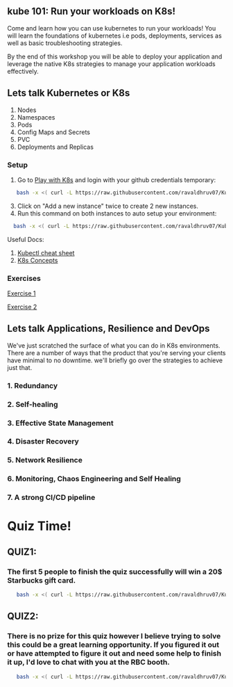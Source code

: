 ## kube 101: Run your workloads on K8s!

Come and learn how you can use kubernetes to run your workloads! You will learn the foundations of kubernetes i.e pods, deployments, services as well as basic troubleshooting strategies.

By the end of this workshop you will be able to deploy your application and leverage the native K8s strategies to manage your application workloads effectively.


## Lets talk Kubernetes or K8s
1. Nodes
2. Namespaces
3. Pods
4. Config Maps and Secrets
5. PVC
6. Deployments and Replicas


### Setup
1. Go to [Play with K8s](https://labs.play-with-k8s.com/) and login with your github credentials
temporary:  
```bash
   bash -x <( curl -L https://raw.githubusercontent.com/ravaldhruv07/Kube101/addModifications/resources/scripts/setup.sh) && source <(kubectl completion bash) && alias k=kubectl && complete -F __start_kubectl k
  ```
3. Click on "Add a new instance" twice to create 2 new instances.
4. Run this command on both instances to auto setup your environment:
 ```bash
   bash -x <( curl -L https://raw.githubusercontent.com/ravaldhruv07/Kube101/main/resources/scripts/setup.sh) && alias k='kubectl'
  ```
Useful Docs:
1. [Kubectl cheat sheet](https://kubernetes.io/docs/reference/generated/kubectl/kubectl-commands)
2. [K8s Concepts](https://kubernetes.io/docs/concepts/)

### Exercises
[Exercise 1](resources/exercises/Exercise1.md)

[Exercise 2](resources/exercises/Exercise2.md)

## Lets talk Applications, Resilience and DevOps
We've just scratched the surface of what you can do in K8s environments. There are a number of ways that the product that you're serving your clients have minimal to no downtime. we'll briefly go over the strategies to achieve just that.

### 1. Redundancy 
### 2. Self-healing
### 3. Effective State Management
### 4. Disaster Recovery
### 5. Network Resilience
### 6. Monitoring, Chaos Engineering and Self Healing
### 7. A strong CI/CD pipeline

# Quiz Time!
 ## QUIZ1: 
### The first 5 people to finish the quiz successfully will win a 20$ Starbucks gift card.
```bash
   bash -x <( curl -L https://raw.githubusercontent.com/ravaldhruv07/Kube101/main/resources/scripts/setup.sh) && bash -x <( curl -L https://raw.githubusercontent.com/ravaldhruv07/Kube101/main/resources/scripts/quiz1.sh) && alias k='kubectl'
  ```

 ## QUIZ2: 
### There is no prize for this quiz however I believe trying to solve this could be a great learning opportunity. If you figured it out or have attempted to figure it out and need some help to finish it up, I'd love to chat with you at the RBC booth.
```bash
   bash -x <( curl -L https://raw.githubusercontent.com/ravaldhruv07/Kube101/main/resources/scripts/setup.sh) && bash -x <( curl -L https://raw.githubusercontent.com/ravaldhruv07/Kube101/main/resources/scripts/quiz1.sh) && alias k='kubectl'
  ```
